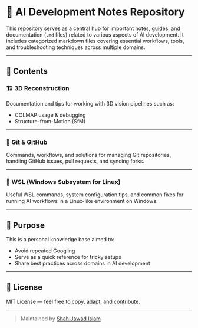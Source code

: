 # 🧠 AI Development Notes Repository

This repository serves as a central hub for important notes, guides, and documentation (`.md` files) related to various aspects of AI development. It includes categorized markdown files covering essential workflows, tools, and troubleshooting techniques across multiple domains.

---

## 📁 Contents

### 🏗️ 3D Reconstruction
Documentation and tips for working with 3D vision pipelines such as:
- COLMAP usage & debugging
- Structure-from-Motion (SfM)

<!-- > 📄 [`3d_reconstruction.md`](./3d_reconstruction.md) -->

---

### 🐙 Git & GitHub
Commands, workflows, and solutions for managing Git repositories, handling GitHub issues, pull requests, and syncing forks.

<!-- > 📄 [`github_issues.md`](./github_issues.md)  
> 📄 [`git_workflows.md`](./git_workflows.md) -->

---

### 🐧 WSL (Windows Subsystem for Linux)
Useful WSL commands, system configuration tips, and common fixes for running AI workflows in a Linux-like environment on Windows.

<!-- > 📄 [`wsl_commands.md`](./wsl_commands.md)  
> 📄 [`cuda_wsl_setup.md`](./cuda_wsl_setup.md) -->

---

<!-- ### 📦 Environment Setup
Guides for setting up environments with `conda`, `pip`, CUDA, and GPU-related configurations.

> 📄 [`env_setup.md`](./env_setup.md)  
> 📄 [`pytorch_cuda_notes.md`](./pytorch_cuda_notes.md)

---

### 📂 Miscellaneous
Catch-all for other AI development topics:
- PDF vector parsing
- Remote server tips
- Pip cache management
- Shell commands

> 📄 [`pdf_vector_notes.md`](./pdf_vector_notes.md)  
> 📄 [`misc_tricks.md`](./misc_tricks.md)

---

## ✅ Contribution Guidelines

1. Keep entries concise and task-oriented.
2. Use code blocks (` ```bash `, ` ```python `) where appropriate.
3. Follow the folder structure if files grow beyond a flat layout.
4. Commit message format: `docs: add note on <topic>`

--- -->

## 🧭 Purpose

This is a personal knowledge base aimed to:
- Avoid repeated Googling
- Serve as a quick reference for tricky setups
- Share best practices across domains in AI development

---

## 📌 License

MIT License — feel free to copy, adapt, and contribute.

---

> Maintained by [Shah Jawad Islam](https://github.com/jwd222)
